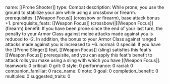 name: [[Prone Shooter]]
type: Combat
description: While prone, you use the ground to stabilize your aim while using a crossbow or firearm.
prerequisites: [[Weapon Focus]] (crossbow or firearm), base attack bonus +1.
prerequisite_feats: [[Weapon Focus]] (crossbow)|[[Weapon Focus]] (firearm)
benefit: If you have been prone since the end of your last turn, the penalty to your Armor Class against melee attacks made against you is reduced to -2. In addition, the bonus to your Armor Class against ranged attacks made against you is increased to +6.
normal: 0
special: If you have the [[Prone Slinger]] feat, [[Weapon Focus]] (sling) satisfies this feat's [[Weapon Focus]] prerequisite, and you can apply this feat's benefit to attack rolls you make using a sling with which you have [[Weapon Focus]].
teamwork: 0
critical: 0
grit: 0
style: 0
performance: 0
racial: 0
companion_familiar: 0
race_name: 0
note: 0
goal: 0
completion_benefit: 0
multiples: 0
suggested_traits: 0
